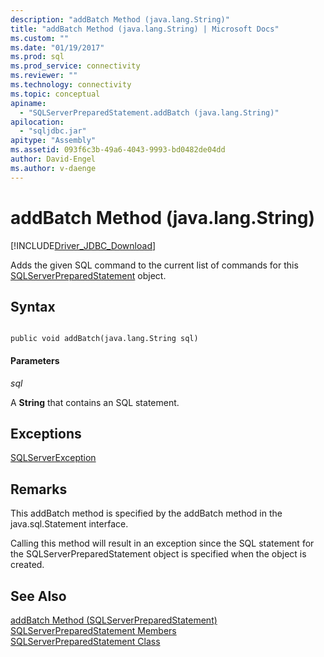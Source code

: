 ```yaml
---
description: "addBatch Method (java.lang.String)"
title: "addBatch Method (java.lang.String) | Microsoft Docs"
ms.custom: ""
ms.date: "01/19/2017"
ms.prod: sql
ms.prod_service: connectivity
ms.reviewer: ""
ms.technology: connectivity
ms.topic: conceptual
apiname: 
  - "SQLServerPreparedStatement.addBatch (java.lang.String)"
apilocation: 
  - "sqljdbc.jar"
apitype: "Assembly"
ms.assetid: 093f6c3b-49a6-4043-9993-bd0482de04dd
author: David-Engel
ms.author: v-daenge
---
```

# addBatch Method (java.lang.String)
[!INCLUDE[Driver_JDBC_Download](../../../includes/driver_jdbc_download.md)]

  Adds the given SQL command to the current list of commands for this [SQLServerPreparedStatement](../../../connect/jdbc/reference/sqlserverpreparedstatement-class.md) object.  
  
## Syntax  
  
```  
  
public void addBatch(java.lang.String sql)  
```  
  
#### Parameters  
 *sql*  
  
 A **String** that contains an SQL statement.  
  
## Exceptions  
 [SQLServerException](../../../connect/jdbc/reference/sqlserverexception-class.md)  
  
## Remarks  
 This addBatch method is specified by the addBatch method in the java.sql.Statement interface.  
  
 Calling this method will result in an exception since the SQL statement for the SQLServerPreparedStatement object is specified when the object is created.  
  
## See Also  
 [addBatch Method &#40;SQLServerPreparedStatement&#41;](../../../connect/jdbc/reference/addbatch-method-sqlserverpreparedstatement.md)   
 [SQLServerPreparedStatement Members](../../../connect/jdbc/reference/sqlserverpreparedstatement-members.md)   
 [SQLServerPreparedStatement Class](../../../connect/jdbc/reference/sqlserverpreparedstatement-class.md)  
  
  
